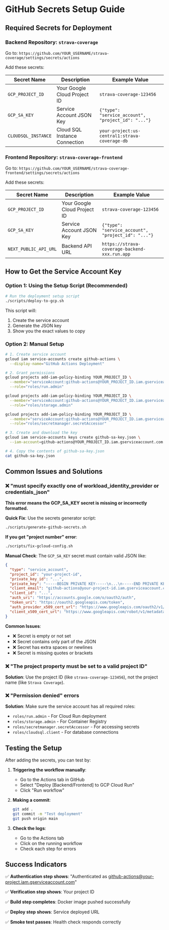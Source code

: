 # GitHub Secrets Setup Guide

## Required Secrets for Deployment

### Backend Repository: `strava-coverage`

Go to: `https://github.com/YOUR_USERNAME/strava-coverage/settings/secrets/actions`

Add these secrets:

| Secret Name | Description | Example Value |
|-------------|-------------|---------------|
| `GCP_PROJECT_ID` | Your Google Cloud Project ID | `strava-coverage-123456` |
| `GCP_SA_KEY` | Service Account JSON Key | `{"type": "service_account", "project_id": "..."}` |
| `CLOUDSQL_INSTANCE` | Cloud SQL Instance Connection | `your-project:us-central1:strava-coverage-db` |

### Frontend Repository: `strava-coverage-frontend`

Go to: `https://github.com/YOUR_USERNAME/strava-coverage-frontend/settings/secrets/actions`

Add these secrets:

| Secret Name | Description | Example Value |
|-------------|-------------|---------------|
| `GCP_PROJECT_ID` | Your Google Cloud Project ID | `strava-coverage-123456` |
| `GCP_SA_KEY` | Service Account JSON Key | `{"type": "service_account", "project_id": "..."}` |
| `NEXT_PUBLIC_API_URL` | Backend API URL | `https://strava-coverage-backend-xxx.run.app` |

## How to Get the Service Account Key

### Option 1: Using the Setup Script (Recommended)

```bash
# Run the deployment setup script
./scripts/deploy-to-gcp.sh
```

This script will:
1. Create the service account
2. Generate the JSON key
3. Show you the exact values to copy

### Option 2: Manual Setup

```bash
# 1. Create service account
gcloud iam service-accounts create github-actions \
  --display-name="GitHub Actions Deployment"

# 2. Grant permissions
gcloud projects add-iam-policy-binding YOUR_PROJECT_ID \
  --member="serviceAccount:github-actions@YOUR_PROJECT_ID.iam.gserviceaccount.com" \
  --role="roles/run.admin"

gcloud projects add-iam-policy-binding YOUR_PROJECT_ID \
  --member="serviceAccount:github-actions@YOUR_PROJECT_ID.iam.gserviceaccount.com" \
  --role="roles/storage.admin"

gcloud projects add-iam-policy-binding YOUR_PROJECT_ID \
  --member="serviceAccount:github-actions@YOUR_PROJECT_ID.iam.gserviceaccount.com" \
  --role="roles/secretmanager.secretAccessor"

# 3. Create and download the key
gcloud iam service-accounts keys create github-sa-key.json \
  --iam-account=github-actions@YOUR_PROJECT_ID.iam.gserviceaccount.com

# 4. Copy the contents of github-sa-key.json
cat github-sa-key.json
```

## Common Issues and Solutions

### ❌ "must specify exactly one of workload_identity_provider or credentials_json"

**This error means the GCP_SA_KEY secret is missing or incorrectly formatted.**

**Quick Fix**: Use the secrets generator script:
```bash
./scripts/generate-github-secrets.sh
```

**If you get "project number" error**:
```bash
./scripts/fix-gcloud-config.sh
```

**Manual Check**: The `GCP_SA_KEY` secret must contain valid JSON like:
```json
{
  "type": "service_account",
  "project_id": "your-project-id",
  "private_key_id": "...",
  "private_key": "-----BEGIN PRIVATE KEY-----\n...\n-----END PRIVATE KEY-----\n",
  "client_email": "github-actions@your-project-id.iam.gserviceaccount.com",
  "client_id": "...",
  "auth_uri": "https://accounts.google.com/o/oauth2/auth",
  "token_uri": "https://oauth2.googleapis.com/token",
  "auth_provider_x509_cert_url": "https://www.googleapis.com/oauth2/v1/certs",
  "client_x509_cert_url": "https://www.googleapis.com/robot/v1/metadata/x509/github-actions%40your-project-id.iam.gserviceaccount.com"
}
```

**Common Issues**:
- ❌ Secret is empty or not set
- ❌ Secret contains only part of the JSON
- ❌ Secret has extra spaces or newlines
- ❌ Secret is missing quotes or brackets

### ❌ "The project property must be set to a valid project ID"

**Solution**: Use the project ID (like `strava-coverage-123456`), not the project name (like `Strava Coverage`).

### ❌ "Permission denied" errors

**Solution**: Make sure the service account has all required roles:
- `roles/run.admin` - For Cloud Run deployment
- `roles/storage.admin` - For Container Registry
- `roles/secretmanager.secretAccessor` - For accessing secrets
- `roles/cloudsql.client` - For database connections

## Testing the Setup

After adding the secrets, you can test by:

1. **Triggering the workflow manually**:
   - Go to the Actions tab in GitHub
   - Select "Deploy [Backend/Frontend] to GCP Cloud Run"
   - Click "Run workflow"

2. **Making a commit**:
   ```bash
   git add .
   git commit -m "Test deployment"
   git push origin main
   ```

3. **Check the logs**:
   - Go to the Actions tab
   - Click on the running workflow
   - Check each step for errors

## Success Indicators

✅ **Authentication step shows**: "Authenticated as github-actions@your-project.iam.gserviceaccount.com"

✅ **Verification step shows**: Your project ID

✅ **Build step completes**: Docker image pushed successfully

✅ **Deploy step shows**: Service deployed URL

✅ **Smoke test passes**: Health check responds correctly